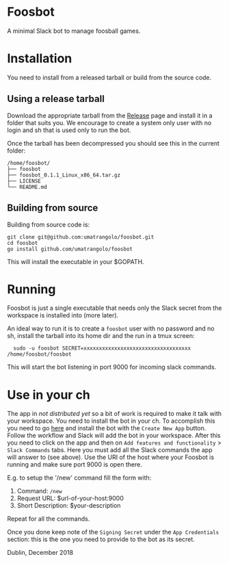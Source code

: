 # Foosbot

A minimal Slack bot to manage foosball games.

# Installation

You need to install from a released tarball or build from the source
code.

## Using a release tarball

Download the appropriate tarball from the
[Release](https://github.com/umatrangolo/foosbot/releases) page and
install it in a folder that suits you. We encourage to create a system
only user with no login and sh that is used only to run the bot.

Once the tarball has been decompressed you should see this in the
current folder:

```shell
/home/foosbot/
├── foosbot
├── foosbot_0.1.1_Linux_x86_64.tar.gz
├── LICENSE
└── README.md
```

## Building from source

Building from source code is:

```shell
git clone git@github.com:umatrangolo/foosbot.git
cd foosbot
go install github.com/umatrangolo/foosbot
```

This will install the executable in your $GOPATH.

# Running

Foosbot is just a single executable that needs only the Slack secret
from the workspace is installed into (more later).

An ideal way to run it is to create a `foosbot` user with no password
and no sh, install the tarball into its home dir and the run in a tmux
screen:

```shell
  sudo -u foosbot SECRET=xxxxxxxxxxxxxxxxxxxxxxxxxxxxxxxxxxx /home/foosbot/foosbot
```

This will start the bot listening in port 9000 for incoming slack
commands.

# Use in your ch

The app in *not distributed yet* so a bit of work is required to make
it talk with your workspace. You need to install the bot in your
ch. To accomplish this you need to go
[here](https://api.slack.com/apps) and install the bot with the
`Create New App` button. Follow the workflow and Slack will add the
bot in your workspace. After this you need to click on the app and
then on `Add features and functionality` > `Slack Commands` tabs. Here
you must add all the Slack commands the app will answer to (see
above). Use the URI of the host where your Foosbot is running and make
sure port 9000 is open there.

E.g. to setup the '/new' command fill the form with:

1. Command:           `/new`
2. Request URL:       $url-of-your-host:9000
3. Short Description: $your-description

Repeat for all the commands.

Once you done keep note of the `Signing Secret` under the `App
Credentials` section: this is the one you need to provide to the bot
as its secret.

Dublin, December 2018
